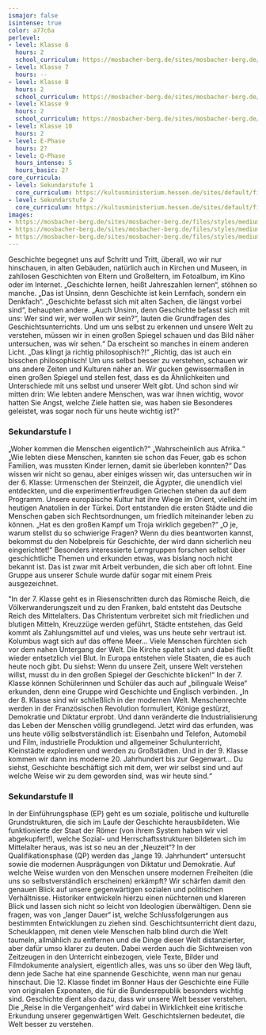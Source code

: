 ```yaml
---
ismajor: false
isintense: true
color: a77c6a
perlevel:
- level: Klasse 6
  hours: 2
  school_curriculum: https://mosbacher-berg.de/sites/mosbacher-berg.de/files/binaries/GMB_Fachcurricula_Geschichte_Jahrgang_6.pdf
- level: Klasse 7
  hours: --
- level: Klasse 8
  hours: 2
  school_curriculum: https://mosbacher-berg.de/sites/mosbacher-berg.de/files/binaries/FC%20Geschichte%208.pdf
- level: Klasse 9
  hours: 2
  school_curriculum: https://mosbacher-berg.de/sites/mosbacher-berg.de/files/binaries/FC%20Geschichte%209_0.pdf
- level: Klasse 10
  hours: 2
- level: E-Phase
  hours: 2?
- level: Q-Phase
  hours_intense: 5
  hours_basic: 2?
core_curricula:
- level: Sekundarstufe 1
  core_curriculum: https://kultusministerium.hessen.de/sites/default/files/media/kerncurriculum_geschichte_gymnasium.pdf
- level: Sekundarstufe 2
  core_curriculum: https://kultusministerium.hessen.de/sites/default/files/media/kcgo-ge.pdf
images:
- https://mosbacher-berg.de/sites/mosbacher-berg.de/files/styles/medium/public/Zug%20der%20erinnerung6.jpg
- https://mosbacher-berg.de/sites/mosbacher-berg.de/files/styles/medium/public/zug%20der%20erinnerung1.jpg
- https://mosbacher-berg.de/sites/mosbacher-berg.de/files/styles/medium/public/Dudley-Star_bourg4.jpg
---
```


Geschichte begegnet uns auf Schritt und Tritt, überall, wo wir nur hinschauen, in alten Gebäuden, natürlich auch in Kirchen und Museen, in zahllosen Geschichten von Eltern und Großeltern, im Fotoalbum, im Kino oder im Internet. „Geschichte lernen, heißt Jahreszahlen lernen“, stöhnen so manche. „Das ist Unsinn, denn Geschichte ist kein Lernfach, sondern ein Denkfach“. „Geschichte befasst sich mit alten Sachen, die längst vorbei sind“, behaupten andere. „Auch Unsinn, denn Geschichte befasst sich mit uns: Wer sind wir, wer wollen wir sein?“, lauten die Grundfragen des Geschichtsunterrichts.
Und um uns selbst zu erkennen und unsere Welt zu verstehen, müssen wir in einen großen Spiegel schauen und das Bild näher untersuchen, was wir sehen.“ Da erscheint so manches in einem anderen Licht. „Das klingt ja richtig philosophisch?!“ „Richtig, das ist auch ein bisschen philosophisch! Um uns selbst besser zu verstehen, schauen wir uns andere Zeiten und Kulturen näher an. Wir gucken gewissermaßen in einen großen Spiegel und stellen fest, dass es da Ähnlichkeiten und Unterschiede mit uns selbst und unserer Welt gibt.
Und schon sind wir mitten drin: Wie lebten andere Menschen, was war ihnen wichtig, wovor hatten Sie Angst, welche Ziele hatten sie, was haben sie Besonderes geleistet, was sogar noch für uns heute wichtig ist?“

### Sekundarstufe I

„Woher kommen die Menschen eigentlich?“ „Wahrscheinlich aus Afrika.“ „Wie lebten diese Menschen, kannten sie schon das Feuer, gab es schon Familien, was mussten Kinder lernen, damit sie überleben konnten?“ Das wissen wir nicht so genau, aber einiges wissen wir, das untersuchen wir in der 6. Klasse: Urmenschen der Steinzeit, die Ägypter, die unendlich viel entdeckten, und die experimentierfreudigen Griechen stehen da auf dem Programm. Unsere europäische Kultur hat ihre Wiege im Orient, vielleicht im heutigen Anatolien in der Türkei. Dort entstanden die ersten Städte und die Menschen gaben sich Rechtsordnungen, um friedlich miteinander leben zu können. „Hat es den großen Kampf um Troja wirklich gegeben?“ „O je, warum stellst du so schwierige Fragen? Wenn du dies beantworten kannst, bekommst du den Nobelpreis für Geschichte, der wird dann sicherlich neu eingerichtet!“ Besonders interessierte Lerngruppen forschen selbst über geschichtliche Themen und erkunden etwas, was bislang noch nicht bekannt ist. Das ist zwar mit Arbeit verbunden, die sich aber oft lohnt. Eine Gruppe aus unserer Schule wurde dafür sogar mit einem Preis ausgezeichnet.

"In der 7. Klasse geht es in Riesenschritten durch das Römische Reich, die Völkerwanderungszeit und zu den Franken, bald entsteht das Deutsche Reich des Mittelalters. Das Christentum verbreitet sich mit friedlichen und blutigen Mitteln, Kreuzzüge werden geführt, Städte entstehen, das Geld kommt als Zahlungsmittel auf und vieles, was uns heute sehr vertraut ist. Kolumbus wagt sich auf das offene Meer... Viele Menschen fürchten sich vor dem nahen Untergang der Welt. Die Kirche spaltet sich und dabei fließt wieder entsetzlich viel Blut. In Europa entstehen viele Staaten, die es auch heute noch gibt. Du siehst: Wenn du unsere Zeit, unsere Welt verstehen willst, musst du in den großen Spiegel der Geschichte blicken!“ In der 7. Klasse können Schülerinnen und Schüler das auch auf „bilinguale Weise“ erkunden, denn eine Gruppe wird Geschichte und Englisch verbinden. „In der 8. Klasse sind wir schließlich in der modernen Welt. Menschenrechte werden in der Französischen Revolution formuliert, Könige gestürzt, Demokratie und Diktatur erprobt. Und dann veränderte die Industrialisierung das Leben der Menschen völlig grundlegend. Jetzt wird das erfunden, was uns heute völlig selbstverständlich ist: Eisenbahn und Telefon, Automobil und Film, industrielle Produktion und allgemeiner Schulunterricht, Kleinstädte explodieren und werden zu Großstädten. Und in der 9. Klasse kommen wir dann ins moderne 20. Jahrhundert bis zur Gegenwart... Du siehst, Geschichte beschäftigt sich mit dem, wer wir selbst sind und auf welche Weise wir zu dem geworden sind, was wir heute sind.“

### Sekundarstufe II

In der Einführungsphase (EP) geht es um soziale, politische und kulturelle Grundstrukturen, die sich im Laufe der Geschichte herausbildeten. Wie funktionierte der Staat der Römer (von ihrem System haben wir viel abgekupfert!), welche Sozial- und Herrschaftsstrukturen bildeten sich im Mittelalter heraus, was ist so neu an der „Neuzeit“?
In der Qualifikationsphase (QP) werden das „lange 19. Jahrhundert“ untersucht sowie die modernen Ausprägungen von Diktatur und Demokratie. Auf welche Weise wurden von den Menschen unsere modernen Freiheiten (die uns so selbstverständlich erscheinen) erkämpft? Wir schärfen damit den genauen Blick auf unsere gegenwärtigen sozialen und politischen Verhältnisse. Historiker entwickeln hierzu einen nüchternen und klareren Blick und lassen sich nicht so leicht von Ideologien überwältigen. Denn sie fragen, was von „langer Dauer“ ist, welche Schlussfolgerungen aus bestimmten Entwicklungen zu ziehen sind. Geschichtsunterricht dient dazu, Scheuklappen, mit denen viele Menschen halb blind durch die Welt taumeln, allmählich zu entfernen und die Dinge dieser Welt distanzierter, aber dafür umso klarer zu deuten. Dabei werden auch die Sichtweisen von Zeitzeugen in den Unterricht einbezogen, viele Texte, Bilder und Filmdokumente analysiert, eigentlich alles, was uns so über den Weg läuft, denn jede Sache hat eine spannende Geschichte, wenn man nur genau hinschaut. Die 12. Klasse findet im Bonner Haus der Geschichte eine Fülle von originalen Exponaten, die für die Bundesrepublik besonders wichtig sind. Geschichte dient also dazu, dass wir unsere Welt besser verstehen. Die „Reise in die Vergangenheit“ wird dabei in Wirklichkeit eine kritische Erkundung unserer gegenwärtigen Welt. Geschichtslernen bedeutet, die Welt besser zu verstehen.
